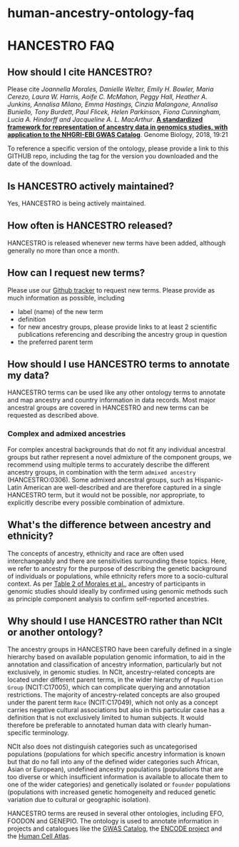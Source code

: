 # human-ancestry-ontology-faq

HANCESTRO FAQ
========

## How should I cite HANCESTRO? ##

Please cite *Joannella Morales, Danielle Welter, Emily H. Bowler, Maria Cerezo, Laura W. Harris, Aoife C. McMahon, Peggy Hall, Heather A. Junkins, Annalisa Milano, Emma Hastings, Cinzia Malangone, Annalisa Buniello, Tony Burdett, Paul Flicek, Helen Parkinson, Fiona Cunningham, Lucia A. Hindorff and Jacqueline A. L. MacArthur*. [**A standardized framework for representation of ancestry data in genomics studies, with application to the NHGRI-EBI GWAS Catalog**](https://genomebiology.biomedcentral.com/articles/10.1186/s13059-018-1396-2). Genome Biology, 2018, 19:21

To reference a specific version of the ontology, please provide a link to this GITHUB repo, including the tag for the version you downloaded and the date of the download.


## Is HANCESTRO actively maintained? ##

Yes, HANCESTRO is being actively maintained. 


## How often is HANCESTRO released? ##

HANCESTRO is released whenever new terms have been added, although generally no more than once a month.


## How can I request new terms? ##

Please use our [Github tracker](https://github.com/EBISPOT/ancestro/issues) to request new terms. Please provide as much information as possible, including
- label (name) of the new term
- definition
- for new ancestry groups, please provide links to at least 2 scientific publications referencing and describing the ancestry group in question
- the preferred parent term


## How should I use HANCESTRO terms to annotate my data? ##

HANCESTRO terms can be used like any other ontology terms to annotate and map ancestry and country information in data records. Most major ancestral groups are covered in HANCESTRO and new terms can be requested as described above. 

### Complex and admixed ancestries ###

For complex ancestral backgrounds that do not fit any individual ancestral groups but rather represent a novel admixture of the component groups, we recommend using multiple terms to accurately describe the different ancestry groups, in combination with the term `admixed ancestry` (HANCESTRO:0306). Some admixed ancestral groups, such as Hispanic-Latin American are well-described and are therefore captured in a single HANCESTRO term, but it would not be possible, nor appropriate, to explicitly describe every possible combination of admixture.


## What's the difference between ancestry and ethnicity? ##

The concepts of ancestry, ethnicity and race are often used interchangeably and there are sensitivities surrounding these topics. Here, we refer to ancestry for the purpose of describing the genetic background of individuals or populations, while ethnicity refers more to a socio-cultural context. As per [Table 2 of Morales et al.](https://genomebiology.biomedcentral.com/articles/10.1186/s13059-018-1396-2/tables/2), ancestry of participants in genomic studies should ideally by confirmed using genomic methods such as principle component analysis to confirm self-reported ancestries.


## Why should I use HANCESTRO rather than NCIt or another ontology? ##

The ancestry groups in HANCESTRO have been carefully defined in a single hierarchy based on available population genomic information, to aid in the annotation and classification of ancestry information, particularly but not exclusively, in genomic studies. In NCIt, ancestry-related concepts are located under different parent terms, in the wider hierarchy of `Population Group` (NCIT:C17005), which can complicate querying and annotation restrictions. The majority of ancestry-related concepts are also grouped under the parent term `Race` (NCIT:C17049), which not only as a concept carries negative cultural associations but also in this particular case has a definition that is not exclusively limited to human subjects. It would therefore be preferable to annotated human data with clearly human-specific terminology.

NCIt also does not distinguish categories such as uncategorised populations (populations for which specific ancestry information is known but that do no fall into any of the defined wider categories such African, Asian or European), undefined ancestry populations (populations that are too diverse or which insufficient information is available to allocate them to one of the wider categories) and genetically isolated or `founder` populations (populations with increased genetic homogeneity and reduced genetic variation due to cultural or geographic isolation).

HANCESTRO terms are reused in several other ontologies, including EFO, FOODON and GENEPIO. The ontology is used to annotate information in projects and catalogues like the [GWAS Catalog](https://www.ebi.ac.uk/gwas/), the [ENCODE project](https://www.encodeproject.org/) and the [Human Cell Atlas](https://data.humancellatlas.org/).



